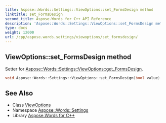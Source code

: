 ```yaml
---
title: Aspose::Words::Settings::ViewOptions::set_FormsDesign method
linktitle: set_FormsDesign
second_title: Aspose.Words for C++ API Reference
description: 'Aspose::Words::Settings::ViewOptions::set_FormsDesign method. Setter for Aspose::Words::Settings::ViewOptions::get_FormsDesign in C++.'
type: docs
weight: 12000
url: /cpp/aspose.words.settings/viewoptions/set_formsdesign/
---
```

## ViewOptions::set_FormsDesign method


Setter for [Aspose::Words::Settings::ViewOptions::get_FormsDesign](../get_formsdesign/).

```cpp
void Aspose::Words::Settings::ViewOptions::set_FormsDesign(bool value)
```

## See Also

* Class [ViewOptions](../)
* Namespace [Aspose::Words::Settings](../../)
* Library [Aspose.Words for C++](../../../)
